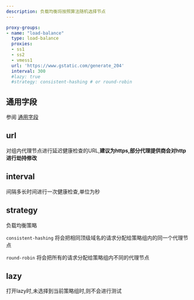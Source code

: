 ```yaml
---
description: 负载均衡将按照算法随机选择节点
---
```


```{.yaml linenums="1"}
proxy-groups:
- name: "load-balance"
  type: load-balance
  proxies:
  - ss1
  - ss2
  - vmess1
  url: 'https://www.gstatic.com/generate_204'
  interval: 300
  #lazy: true
  #strategy: consistent-hashing # or round-robin
```
## 通用字段
参阅 [通用字段](./index.md)

## url
对组内代理节点进行延迟健康检查的URL,**建议为https,部分代理提供商会对http进行劫持修改**

## interval
间隔多长时间进行一次健康检查,单位为秒

## strategy
负载均衡策略

`consistent-hashing` 将会把相同顶级域名的请求分配给策略组内的同一个代理节点

`round-robin` 将会把所有的请求分配给策略组内不同的代理节点

## lazy
打开lazy时,未选择到当前策略组时,则不会进行测试

